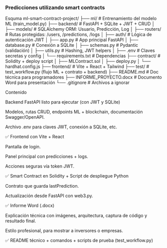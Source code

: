 ### Predicciones utilizando smart contracts

Esquma
ml-smart-contract-project/
├── ml/ # Entrenamiento del modelo ML (train_model.py)
├── backend/ # FastAPI + SQLite + JWT + CRUD
│ ├── models/ # SQLAlchemy ORM: Usuario, Predicción, Log
│ ├── routers/ # Rutas protegidas: /users, /predictions, /logs
│ ├── auth/ # Lógica de autenticación JWT
│ ├── app.py # App principal FastAPI
│ ├── database.py # Conexión a SQLite
│ ├── schemas.py # Pydantic (validación)
│ ├── utils.py # Hashing, JWT helpers
│ ├── .env # Claves secretas y config
│ └── requirements.txt # Dependencias
├── contract/ # Solidity + deploy script
│ ├── MLContract.sol
│ ├── deploy.py
│ └── hardhat.config.js
├── frontend/ # Vite + React + Tailwind
├── test/ # test_workflow.py (flujo ML + contrato + backend)
├── README.md # Doc técnica para programadores
├── INFORME_PROYECTO.docx # Documento Word para presentación
└── .gitignore # Archivos a ignorar

Contenido

Backend FastAPI listo para ejecutar (con JWT y SQLite)

Modelos, rutas CRUD, endpoints ML + blockchain, documentación Swagger/OpenAPI.

Archivo .env para claves JWT, conexión a SQLite, etc.

✅ Frontend con Vite + React

Pantalla de login.

Panel principal con predicciones + logs.

Acciones seguras vía token JWT.

✅ Smart Contract en Solidity + Script de despliegue Python

Contrato que guarda lastPrediction.

Actualización desde FastAPI con web3.py.

✅ Informe Word (.docx)

Explicación técnica con imágenes, arquitectura, captura de código y resultado final.

Estilo profesional, para mostrar a inversores o empresas.

✅ README técnico + comandos + scripts de prueba (test_workflow.py)
